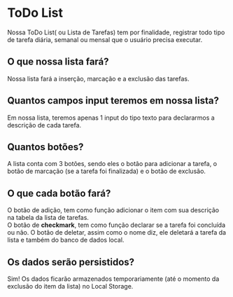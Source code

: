 # ToDo List

Nossa ToDo List( ou Lista de Tarefas) tem por finalidade, registrar todo tipo de tarefa diária, semanal ou mensal que o usuário precisa executar.

## O que nossa lista fará?
Nossa lista fará a inserção, marcação e a exclusão das tarefas.

## Quantos campos input teremos em nossa lista?
Em nossa lista, teremos apenas 1 input do tipo texto para declararmos a descrição de cada tarefa.

## Quantos botões?
A lista conta com 3 botões, sendo eles o botão para adicionar a tarefa, o botão de marcação (se a tarefa foi finalizada) e o botão de exclusão.

## O que cada botão fará?
O botão de adição, tem como função adicionar o item com sua descrição na tabela da lista de tarefas. <br>
O botão de **checkmark**, tem como função declarar se a tarefa foi concluída ou não.
O botão de deletar, assim como o nome diz, ele deletará a tarefa da lista e também do banco de dados local.

## Os dados serão persistidos?
Sim! Os dados ficarão armazenados temporariamente (até o momento da exclusão do item da lista) no Local Storage.